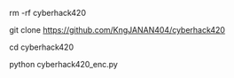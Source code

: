rm -rf cyberhack420


git clone https://github.com/KngJANAN404/cyberhack420


cd cyberhack420


python cyberhack420_enc.py

